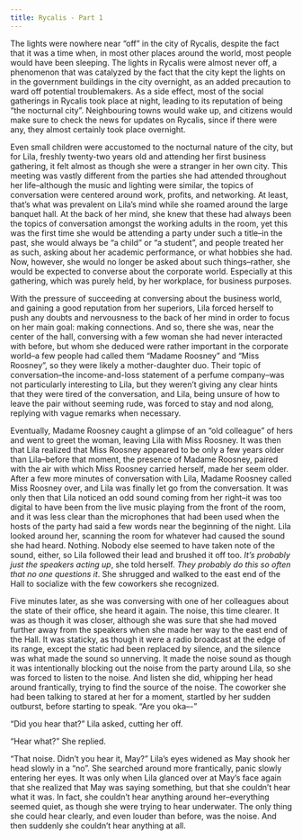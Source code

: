 ```yaml
---
title: Rycalis - Part 1
---
```

The lights were nowhere near “off” in the city of Rycalis, despite the fact that it was a time when, in most other places around the world, most people would have been sleeping. The lights in Rycalis were almost never off, a phenomenon that was catalyzed by the fact that the city kept the lights on in the government buildings in the city overnight, as an added precaution to ward off potential troublemakers. As a side effect, most of the social gatherings in Rycalis took place at night, leading to its reputation of being “the nocturnal city”. Neighbouring towns would wake up, and citizens would make sure to check the news for updates on Rycalis, since if there were any, they almost certainly took place overnight.

Even small children were accustomed to the nocturnal nature of the city, but for Lila, freshly twenty-two years old and attending her first business gathering, it felt almost as though she were a stranger in her own city. This meeting was vastly different from the parties she had attended throughout her life–although the music and lighting were similar, the topics of conversation were centered around work, profits, and networking. At least, that’s what was prevalent on Lila’s mind while she roamed around the large banquet hall. At the back of her mind, she knew that these had always been the topics of conversation amongst the working adults in the room, yet this was the first time she would be attending a party under such a title–in the past, she would always be “a child” or “a student”, and people treated her as such, asking about her academic performance, or what hobbies she had. Now, however, she would no longer be asked about such things–rather, she would be expected to converse about the corporate world. Especially at this gathering, which was purely held, by her workplace, for business purposes. 

With the pressure of succeeding at conversing about the business world, and gaining a good reputation from her superiors, Lila forced herself to push any doubts and nervousness to the back of her mind in order to focus on her main goal: making connections. And so, there she was, near the center of the hall, conversing with a few woman she had never interacted with before, but whom she deduced were rather important in the corporate world–a few people had called them “Madame Roosney” and “Miss Roosney”, so they were likely a mother-daughter duo. Their topic of conversation–the income-and-loss statement of a perfume company–was not particularly interesting to Lila, but they weren’t giving any clear hints that they were tired of the conversation, and Lila, being unsure of how to leave the pair without seeming rude, was forced to stay and nod along, replying with vague remarks when necessary. 

Eventually, Madame Roosney caught a glimpse of an “old colleague” of hers and went to greet the woman, leaving Lila with Miss Roosney. It was then that Lila realized that Miss Roosney appeared to be only a few years older than Lila–before that moment, the presence of Madame Roosney, paired with the air with which Miss Roosney carried herself, made her seem older. After a few more minutes of conversation with Lila, Madame Roosney called Miss Roosney over, and Lila was finally let go from the conversation. It was only then that Lila noticed an odd sound coming from her right–it was too digital to have been from the live music playing from the front of the room, and it was less clear than the microphones that had been used when the hosts of the party had said a few words near the beginning of the night. Lila looked around her, scanning the room for whatever had caused the sound she had heard. Nothing. Nobody else seemed to have taken note of the sound, either, so Lila followed their lead and brushed it off too. *It’s probably just the speakers acting up*, she told herself. *They probably do this so often that no one questions it*. She shrugged and walked to the east end of the Hall to socialize with the few coworkers she recognized. 

Five minutes later, as she was conversing with one of her colleagues about the state of their office, she heard it again. The noise, this time clearer. It was as though it was closer, although she was sure that she had moved further away from the speakers when she made her way to the east end of the Hall. It was staticky, as though it were a radio broadcast at the edge of its range, except the static had been replaced by silence, and the silence was what made the sound so unnerving. It made the noise sound as though it was intentionally blocking out the noise from the party around Lila, so she was forced to listen to the noise. And listen she did, whipping her head around frantically, trying to find the source of the noise. The coworker she had been talking to stared at her for a moment, startled by her sudden outburst, before starting to speak. “Are you oka–-”

“Did you hear that?” Lila asked, cutting her off. 

“Hear what?” She replied.

“That noise. Didn’t you hear it, May?” Lila’s eyes widened as May shook her head slowly in a “no”. She searched around more frantically, panic slowly entering her eyes. It was only when Lila glanced over at May’s face again that she realized that May was saying something, but that she couldn’t hear what it was. In fact, she couldn’t hear anything around her–everything seemed quiet, as though she were trying to hear underwater. The only thing she could hear clearly, and even louder than before, was the noise. And then suddenly she couldn’t hear anything at all.
